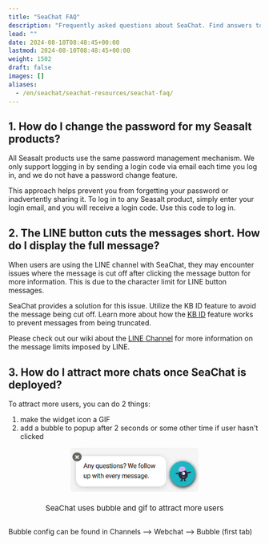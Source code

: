 ```yaml
---
title: "SeaChat FAQ"
description: "Frequently asked questions about SeaChat. Find answers to common queries about SeaChat's features, channels, and more."
lead: ""
date: 2024-08-10T08:48:45+00:00
lastmod: 2024-08-10T08:48:45+00:00
weight: 1502
draft: false
images: []
aliases:
  - /en/seachat/seachat-resources/seachat-faq/
---
```


## 1. **How do I change the password for my Seasalt products?**

All Seasalt products use the same password management mechanism. We only support logging in by sending a login code via email each time you log in, and we do not have a password change feature.

This approach helps prevent you from forgetting your password or inadvertently sharing it. To log in to any Seasalt product, simply enter your login email, and you will receive a login code. Use this code to log in.

## 2. **The LINE button cuts the messages short. How do I display the full message?**

When users are using the LINE channel with SeaChat, they may encounter issues where the message is cut off after clicking the message button for more information. This is due to the character limit for LINE button messages.

SeaChat provides a solution for this issue. Utilize the KB ID feature to avoid the message being cut off. Learn more about how the [KB ID](https://wiki.seasalt.ai/en/seachat/manual/add-knowledge/webpage-link/#kb-ids) feature works to prevent messages from being truncated.

Please check out our wiki about the [LINE Channel](http://wiki.seasalt.ai/seachat/seachat-manual/04-channels/05-install-to-line/#limits-of-line-button-messages) for more information on the message limits imposed by LINE.

## 3. **How do I attract more chats once SeaChat is deployed?**

To attract more users, you can do 2 things:
1. make the widget icon a GIF
2. add a bubble to popup after 2 seconds or some other time if user hasn't clicked


<div style="display: flex; flex-direction: column; align-items: center;">
<div style="width: 100%; text-align: center; display: flex; flex-direction: column; align-items: center; justify-item: center">
    <a href="/images/seachat/en/seachat-resources/seachat-bubble-with-gif.gif" target="_blank">
    <img width="80%" style="border-radius: 0.4rem; cursor: zoom-in;" src="/images/seachat/en/seachat-resources/seachat-bubble-with-gif.gif" alt="SeaChat uses bubble and gif to attract more users">
    </a>
</div>
    <p style="margin-top: 20px; font-size: 15px">SeaChat uses bubble and gif to attract more users</p>
</div>

Bubble config can be found in Channels --> Webchat --> Bubble (first tab)

